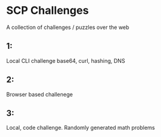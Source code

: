 # SCP Challenges

A collection of challenges / puzzles over the web

## 1:
Local CLI challenge
base64, curl, hashing, DNS

## 2:
Browser based challenege

## 3:
Local, code challenge.
Randomly generated math problems
